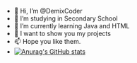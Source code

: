 - 👋 Hi, I’m @DemixCoder
- 👀 I’m studying in Secondary School
- 🌱 I’m currently learning Java and HTML
- 💞️ I want to show you my projects
- 📫 Hope you like them.
- [![Anurag's GitHub stats](https://github-readme-stats.vercel.app/api?username=demixcoder)](https://github.com/demixcoder/github-readme-stats)

